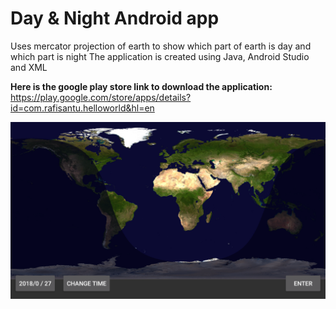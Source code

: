 # Day & Night Android app

Uses mercator projection of earth to show which part of earth is day and which part is night
The application is created using Java, Android Studio and XML

**Here is the google play store link to download the application:**
https://play.google.com/store/apps/details?id=com.rafisantu.helloworld&hl=en


![main](https://github.com/shafihaque7/DayandNightAndroid/blob/master/Screenshot_1.png)
